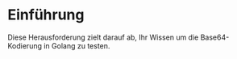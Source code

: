 # Einführung

Diese Herausforderung zielt darauf ab, Ihr Wissen um die Base64-Kodierung in Golang zu testen.
